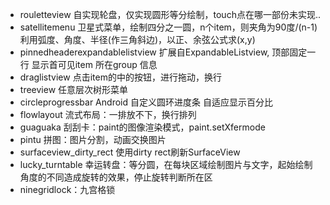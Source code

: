 
+  rouletteview 自实现轮盘，仅实现圆形等分绘制，touch点在哪一部份未实现..
+  satellitemenu 卫星式菜单，绘制四分之一圆，n个item，则夹角为90度/(n-1)
    利用弧度、角度、半径(作三角斜边)，以正、余弦公式求(x,y)
+  pinnedheaderexpandablelistview 扩展自ExpandableListview,
    顶部固定一行 显示首可见item 所在group 信息
+  draglistview 点击item的中的按钮，进行拖动，换行
+  treeview 任意层次树形菜单
+  circleprogressbar Android 自定义圆环进度条 自适应显示百分比
+  flowlayout 流式布局：一排放不下，换行排列
+  guaguaka 刮刮卡：paint的图像渲染模式，paint.setXfermode
+  pintu  拼图：图片分割，动画交换图片
+  surfaceview_dirty_rect 使用dirty rect刷新SurfaceView
+  lucky_turntable 幸运转盘：等分圆，在每块区域绘制图片与文字，起始绘制角度的不同造成旋转的效果，停止旋转判断所在区
+  ninegridlock：九宫格锁